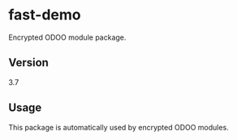 # fast-demo

Encrypted ODOO module package.

## Version

3.7

## Usage

This package is automatically used by encrypted ODOO modules.
